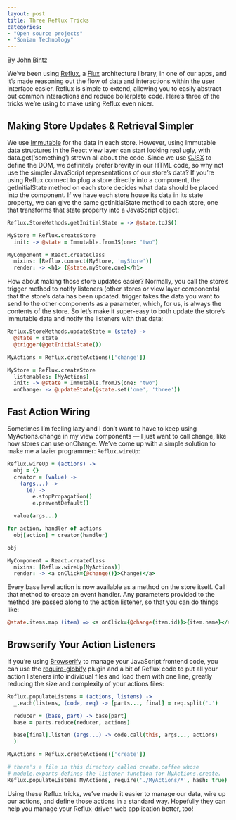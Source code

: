 ```yaml
---
layout: post
title: Three Reflux Tricks
categories:
- "Open source projects"
- "Sonian Technology"
---
```


By [John Bintz](https://twitter.com/johnbintz)

We’ve been using [Reflux][], a [Flux][] architecture library, in one
of our apps, and it’s made reasoning out the flow of data and
interactions within the user interface easier. Reflux is simple to
extend, allowing you to easily abstract out common interactions and
reduce boilerplate code. Here’s three of the tricks we’re using to
make using Reflux even nicer.

[reflux]: https://github.com/spoike/refluxjs
[flux]: https://facebook.github.io/flux/docs/overview.html

## Making Store Updates & Retrieval Simpler

We use [Immutable](http://facebook.github.io/immutable-js/docs/#/) for
the data in each store. However, using Immutable data structures in
the React view layer can start looking real ugly, with
data.get(‘something’) strewn all about the code. Since we use
[CJSX](https://github.com/jsdf/coffee-reactify) to define the DOM, we
definitely prefer brevity in our HTML code, so why not use the simpler
JavaScript representations of our store’s data? If you’re using
Reflux.connect to plug a store directly into a component, the
getInitialState method on each store decides what data should be
placed into the component. If we have each store house its data in its
state property, we can give the same getInitialState method to each
store, one that transforms that state property into a JavaScript
object:

```coffeescript
Reflux.StoreMethods.getInitialState = -> @state.toJS()

MyStore = Reflux.createStore
  init: -> @state = Immutable.fromJS(one: "two")

MyComponent = React.createClass
  mixins: [Reflux.connect(MyStore, 'myStore')]
  render: -> <h1> {@state.myStore.one}</h1>
```

How about making those store updates easier? Normally, you call the
store’s trigger method to notify listeners (other stores or view layer
components) that the store’s data has been updated. trigger takes the
data you want to send to the other components as a parameter, which,
for us, is always the contents of the store. So let’s make it
super-easy to both update the store’s immutable data and notify the
listeners with that data:

```coffeescript
Reflux.StoreMethods.updateState = (state) ->
  @state = state
  @trigger(@getInitialState())

MyActions = Reflux.createActions(['change'])

MyStore = Reflux.createStore
  listenables: [MyActions]
  init: -> @state = Immutable.fromJS(one: "two")
  onChange: -> @updateState(@state.set('one', 'three'))
```

## Fast Action Wiring

Sometimes I’m feeling lazy and I don’t want to have to keep using
MyActions.change in my view components — I just want to call change,
like how stores can use onChange. We’ve come up with a simple solution
to make me a lazier programmer: `Reflux.wireUp`:

```coffeescript
Reflux.wireUp = (actions) ->
  obj = {}
  creator = (value) ->
    (args...) ->
      (e) ->
        e.stopPropagation()
        e.preventDefault()

  value(args...)

for action, handler of actions
  obj[action] = creator(handler)

obj

MyComponent = React.createClass
  mixins: [Reflux.wireUp(MyActions)]
  render: -> <a onClick={@change()}>Change!</a>
```

Every base level action is now available as a method on the store
itself. Call that method to create an event handler. Any parameters
provided to the method are passed along to the action listener, so
that you can do things like:

```coffeescript
@state.items.map (item) => <a onClick={@change(item.id)}>{item.name}</a>
```

## Browserify Your Action Listeners

If you’re using [Browserify][] to manage your JavaScript frontend code,
you can use the [require-globify][] plugin and a bit of Reflux code to put
all your action listeners into individual files and load them with one
line, greatly reducing the size and complexity of your actions files:

[browserify]: https://github.com/substack/node-browserify
[require-globify]: https://github.com/capaj/require-globify

```coffeescript
Reflux.populateListens = (actions, listens) ->
  _.each(listens, (code, req) -> [parts..., final] = req.split('.')

  reducer = (base, part) -> base[part]
  base = parts.reduce(reducer, actions)

  base[final].listen (args...) -> code.call(this, args..., actions)
  )

MyActions = Reflux.createActions(['create'])

# there's a file in this directory called create.coffee whose
# module.exports defines the listener function for MyActions.create.
Reflux.populateListens MyActions, require('./MyActions/*', hash: true)
```

Using these Reflux tricks, we’ve made it easier to manage our data,
wire up our actions, and define those actions in a standard
way. Hopefully they can help you manage your Reflux-driven web
application better, too!
